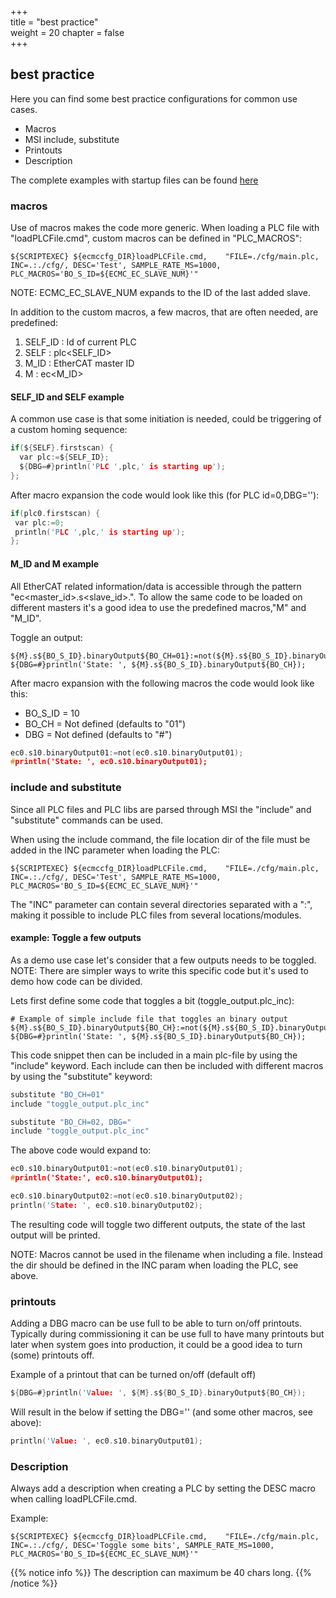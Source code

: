 +++  
title = "best practice"   
weight = 20
chapter = false  
+++  

## best practice
Here you can find some best practice configurations for common use cases.
* Macros
* MSI include, substitute
* Printouts
* Description

The complete examples with startup files can be found [here](https://github.com/paulscherrerinstitute/ecmccfg/tree/master/examples/PSI/best_practice)

### macros
Use of macros makes the code more generic. When loading a PLC file with "loadPLCFile.cmd", custom macros can be defined in "PLC\_MACROS":
```shell
${SCRIPTEXEC} ${ecmccfg_DIR}loadPLCFile.cmd,    "FILE=./cfg/main.plc, INC=.:./cfg/, DESC='Test', SAMPLE_RATE_MS=1000, PLC_MACROS='BO_S_ID=${ECMC_EC_SLAVE_NUM}'"
```
NOTE: ECMC\_EC\_SLAVE\_NUM expands to the ID of the last added slave.

In addition to the custom macros, a few macros, that are often needed, are predefined:
1. SELF\_ID : Id of current PLC
2. SELF     : plc<SELF\_ID>
3. M\_ID    : EtherCAT master ID
4. M        : ec<M\_ID>

#### SELF_ID and SELF example
A common use case is that some initiation is needed, could be triggering of a custom homing sequence:

```C
if(${SELF}.firstscan) {
  var plc:=${SELF_ID};
  ${DBG=#}println('PLC ',plc,' is starting up');
};

```
After macro expansion the code would look like this (for PLC id=0,DBG=''):
```C
if(plc0.firstscan) {
 var plc:=0;
 println('PLC ',plc,' is starting up');
};

```
#### M_ID and M example
All EtherCAT related information/data is accessible through the pattern "ec<master_id>.s<slave_id>.<name>".
To allow the same code to be loaded on different masters it's a good idea to use the predefined macros,"M" and "M_ID".

Toggle an output:
```shell
${M}.s${BO_S_ID}.binaryOutput${BO_CH=01}:=not(${M}.s${BO_S_ID}.binaryOutput${BO_CH=01});
${DBG=#}println('State: ', ${M}.s${BO_S_ID}.binaryOutput${BO_CH});
```
After macro expansion with the following macros the code would look like this:
* BO\_S\_ID = 10
* BO\_CH    = Not defined (defaults to "01")
* DBG       = Not defined (defaults to "#")
```c
ec0.s10.binaryOutput01:=not(ec0.s10.binaryOutput01);
#println('State: ', ec0.s10.binaryOutput01);
```

### include and substitute
Since all PLC files and PLC libs are parsed through MSI the "include" and "substitute" commands can be used.

When using the include command, the file location dir of the file must be added in the INC parameter when loading the PLC:
```shell
${SCRIPTEXEC} ${ecmccfg_DIR}loadPLCFile.cmd,    "FILE=./cfg/main.plc, INC=.:./cfg/, DESC='Test', SAMPLE_RATE_MS=1000, PLC_MACROS='BO_S_ID=${ECMC_EC_SLAVE_NUM}'"
```
The "INC" parameter can contain several directories separated with a ":", making it possible to include PLC files from several locations/modules.

#### example: Toggle a few outputs 
As a demo use case let's consider that a few outputs needs to be toggled.
NOTE: There are simpler ways to write this specific code but it's used to demo how code can be divided.

Lets first define some code that toggles a bit (toggle\_output.plc\_inc):
```shell
# Example of simple include file that toggles an binary output
${M}.s${BO_S_ID}.binaryOutput${BO_CH}:=not(${M}.s${BO_S_ID}.binaryOutput${BO_CH});
${DBG=#}println('State: ', ${M}.s${BO_S_ID}.binaryOutput${BO_CH});

```
This code snippet then can be included in a main plc-file by using the "include" keyword.
Each include can then be included with different macros by using the "substitute" keyword:
```C
substitute "BO_CH=01"
include "toggle_output.plc_inc"

substitute "BO_CH=02, DBG="
include "toggle_output.plc_inc"
```
The above code would expand to:
```C
ec0.s10.binaryOutput01:=not(ec0.s10.binaryOutput01);
#println('State:', ec0.s10.binaryOutput01);

ec0.s10.binaryOutput02:=not(ec0.s10.binaryOutput02);
println('State: ', ec0.s10.binaryOutput02);
```
The resulting code will toggle two different outputs, the state of the last output will be printed.

NOTE: Macros cannot be used in the filename when including a file. Instead the dir should be defined in the INC param when loading the PLC, see above.

### printouts
Adding a DBG macro can be use full to be able to turn on/off printouts. Typically during commissioning it can be use full to have many printouts but later when system goes into production, it could be a good idea to turn (some) printouts off.

Example of a printout that can be turned on/off (default off)
```C
${DBG=#}println('Value: ', ${M}.s${BO_S_ID}.binaryOutput${BO_CH});
```
Will result in the below if setting the DBG='' (and some other macros, see above):
```C
println('Value: ', ec0.s10.binaryOutput01);
```

### Description
Always add a description when creating a PLC by setting the DESC macro when calling loadPLCFile.cmd.

Example:
```shell
${SCRIPTEXEC} ${ecmccfg_DIR}loadPLCFile.cmd,    "FILE=./cfg/main.plc, INC=.:./cfg/, DESC='Toggle some bits', SAMPLE_RATE_MS=1000, PLC_MACROS='BO_S_ID=${ECMC_EC_SLAVE_NUM}'"
```

{{% notice info %}}
The description can maximum be 40 chars long.
{{% /notice %}}
